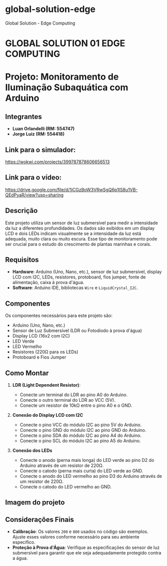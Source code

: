 # global-solution-edge
Global Solution - Edge Computing

# GLOBAL SOLUTION 01 EDGE COMPUTING

# Projeto: Monitoramento de Iluminação Subaquática com Arduino

## Integrantes
- **Luan Orlandelli (RM: 554747)**
- **Jorge Luiz (RM: 554418)**

## Link para o simulador:
https://wokwi.com/projects/399787878606656513

## Link para o vídeo:
https://drive.google.com/file/d/1jCGzBoW3VRwSgQ6p1IS8u1VB-QEdPyaR/view?usp=sharing

## Descrição 
Este projeto utiliza um sensor de luz submersível para medir a intensidade da luz a diferentes profundidades. Os dados são exibidos em um display LCD e dois LEDs indicam visualmente se a intensidade da luz está adequada, muito clara ou muito escura. Esse tipo de monitoramento pode ser crucial para o estudo do crescimento de plantas marinhas e corais.

## Requisitos
- **Hardware**: Arduino (Uno, Nano, etc.), sensor de luz submersível, display LCD com I2C, LEDs, resistores, protoboard, fios jumper, fonte de alimentação, caixa à prova d'água.
- **Software**: Arduino IDE, bibliotecas `Wire` e `LiquidCrystal_I2C`.

## Componentes
Os componentes necessários para este projeto são:
* Arduino (Uno, Nano, etc.)
* Sensor de Luz Submersível (LDR ou Fotodiodo à prova d'água)
* Display LCD (16x2 com I2C)
* LED Verde
* LED Vermelho
* Resistores (220Ω para os LEDs)
* Protoboard e Fios Jumper

## Como Montar
1. **LDR (Light Dependent Resistor)**:
    - Conecte um terminal do LDR ao pino A0 do Arduino.
    - Conecte o outro terminal do LDR ao VCC (5V).
    - Conecte um resistor de 10kΩ entre o pino A0 e o GND.

2. **Conexão do Display LCD com I2C**
    - Conecte o pino VCC do módulo I2C ao pino 5V do Arduino.
    - Conecte o pino GND do módulo I2C ao pino GND do Arduino.
    - Conecte o pino SDA do módulo I2C ao pino A4 do Arduino.
    - Conecte o pino SCL do módulo I2C ao pino A5 do Arduino.

3. **Conexão dos LEDs**
    - Conecte o anodo (perna mais longa) do LED verde ao pino D2 do Arduino através de um resistor de 220Ω.
    - Conecte o catodo (perna mais curta) do LED verde ao GND.
    - Conecte o anodo do LED vermelho ao pino D3 do Arduino através de um resistor de 220Ω.
    - Conecte o catodo do LED vermelho ao GND.

## Imagem do projeto



## Considerações Finais

- **Calibração**: Os valores `200` e `800` usados no código são exemplos. Ajuste esses valores conforme necessário para seu ambiente específico.
- **Proteção à Prova d'Água**: Verifique as especificações do sensor de luz submersível para garantir que ele seja adequadamente protegido contra a água.
